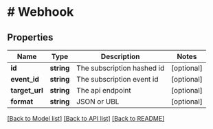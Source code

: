 # # Webhook

## Properties

Name | Type | Description | Notes
------------ | ------------- | ------------- | -------------
**id** | **string** | The subscription hashed id | [optional]
**event_id** | **string** | The subscription event id | [optional]
**target_url** | **string** | The api endpoint | [optional]
**format** | **string** | JSON or UBL | [optional]

[[Back to Model list]](../../README.md#models) [[Back to API list]](../../README.md#endpoints) [[Back to README]](../../README.md)
